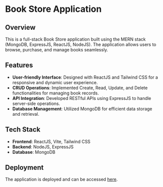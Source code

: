 # Book Store Application

## Overview
This is a full-stack Book Store application built using the MERN stack (MongoDB, ExpressJS, ReactJS, NodeJS). The application allows users to browse, purchase, and manage books seamlessly.

## Features
- **User-friendly Interface**: Designed with ReactJS and Tailwind CSS for a responsive and dynamic user experience.
- **CRUD Operations**: Implemented Create, Read, Update, and Delete functionalities for managing book records.
- **API Integration**: Developed RESTful APIs using ExpressJS to handle server-side operations.
- **Database Management**: Utilized MongoDB for efficient data storage and retrieval.

## Tech Stack
- **Frontend**: ReactJS, Vite, Tailwind CSS
- **Backend**: NodeJS, ExpressJS
- **Database**: MongoDB

## Deployment
The application is deployed and can be accessed [here](https://book-store-app-pink-one.vercel.app/).
